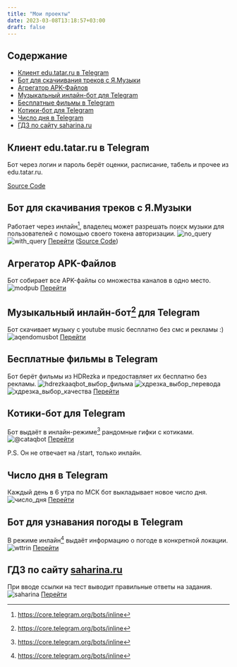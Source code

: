 ```yaml
---
title: "Мои проекты"
date: 2023-03-08T13:18:57+03:00
draft: false
---
```


## Содержание
 - [Клиент edu.tatar.ru в Telegram](#клиент-edutatarru-в-telegram)
 - [Бот для скачиивания треков с Я.Музыки](#бот-для-скачиивания-треков-с-ямузыки)
 - [Агрегатор APK-Файлов](#агрегатор-apk-файлов)
 - [Музыкальный инлайн-бот для Telegram](#музыкальный-инлайн-бот-для-telegram)
 - [Бесплатные фильмы в Telegram](#бесплатные-фильмы)
 - [Котики-бот для Telegram](#котики-бот-для-telegram)
 - [Число дня в Telegram](#число-дня-в-telegram)
 - [ГДЗ по сайту saharina.ru](#гдз-по-сайту-saharinaruhttpssaharinaru)

## Клиент edu.tatar.ru в Telegram
Бот через логин и пароль берёт оценки, расписание, табель и прочее из edu.tatar.ru.

[Source Code](https://codeberg.org/aqendo/edu-tatar-telegram-bot)

## Бот для скачивания треков с Я.Музыки
Работает через инлайн[^inline], владелец может разрешать поиск музыки для пользователей с помощью своего токена авторизации.
![no_query](/projects_pictures/inline_no_query.png)
![with_query](/projects_pictures/inline_with_query.png)
[Перейти](https://t.me/yamusaqbot)
([Source Code](https://github.com/aqendo/yandex-music-telegram-bot))

## Агрегатор APK-Файлов
Бот собирает все APK-файлы со множества каналов в одно место.
![modpub](/projects_pictures/modpub.png)
[Перейти](https://t.me/modpub_reborn)

## Музыкальный инлайн-бот[^inline] для Telegram
Бот скачивает музыку с youtube music бесплатно без смс и рекламы :)
![aqendomusbot](/projects_pictures/aqendomusbot_choose.png)
[Перейти](https://t.me/aqendomusbot)

## Бесплатные фильмы в Telegram
Бот берёт фильмы из HDRezka и предоставляет их бесплатно без рекламы.
![hdrezkaaqbot_выбор_фильма](/projects_pictures/hdrezkaaq_1.png)
![хдрезка_выбор_перевода](/projects_pictures/hdrezkaaq_2.png)
![хдрезка_выбор_качества](/projects_pictures/hdrezkaaq_3.png)
[Перейти](https://t.me/hdrezkaaqbot)

## Котики-бот для Telegram
Бот выдаёт в инлайн-режиме[^inline] рандомные гифки с котиками.
![@cataqbot](/projects_pictures/cataqbot.jpg)
[Перейти](https://t.me/cataqbot)

P.S. Он не отвечает на /start, только инлайн.

## Число дня в Telegram
Каждый день в 6 утра по МСК бот выкладывает новое число дня.
![число_дня](/projects_pictures/numberoftheday.png)
[Перейти](https://t.me/numberoftheday)

## Бот для узнавания погоды в Telegram
В режиме инлайн[^inline] выдаёт информацию о погоде в конкретной локации.
![wttrin](/projects_pictures/wttrinbot.png)
[Перейти](https://t.me/wttrinbot)

## ГДЗ по сайту [saharina.ru](https://saharina.ru)
При вводе ссылки на тест выводит правильные ответы на задания.
![saharina](/projects_pictures/saharina.png)
[Перейти](https://saharina_deta-1-j7875884.deta.app/)

[^inline]: https://core.telegram.org/bots/inline
